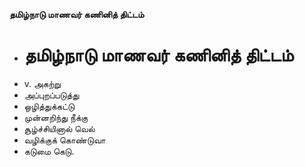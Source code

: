 **தமிழ்நாடு மாணவர் கணினித் திட்டம்**
- # தமிழ்நாடு மாணவர் கணினித் திட்டம்
- v. அகற்று
- அப்புறப்படுத்து
- ஒழித்துக்கட்டு
- முன்னறிந்து நீக்கு
- சூழ்ச்சியினால் வெல்
- வழிக்குக் கொண்டுவா
- கடுமை கெடு.

